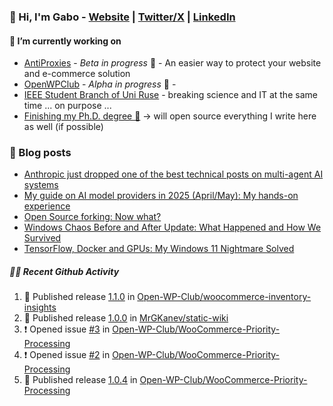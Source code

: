 ### 👋 Hi, I'm Gabo - [Website](https://gkanev.com) | [Twitter/X](https://twitter.com/mrgkanev) | [LinkedIn](https://www.linkedin.com/in/mrgkanev)

#### 🔭 I’m currently working on
- [AntiProxies](https://antiproxies.com/) - *Beta in progress* 🚀 -  An easier way to protect your website and e-commerce solution
- [OpenWPClub](https://openwpclub.com/) - *Alpha in progress* 🚀 - 
- [IEEE Student Branch of Uni Ruse](https://github.com/IEEE-Student-Branch-of-Uni-Ruse) - breaking science and IT at the same time ... on purpose ...
- [Finishing my Ph.D. degree 🤔](https://scholar.google.com/citations?user=En7GPEsAAAAJ&hl=en) -> will open source everything I write here as well (if possible)

### 📖 Blog posts
<!-- BLOG-POST-LIST:START -->
- [Anthropic just dropped one of the best technical posts on multi-agent AI systems](https://gkanev.com/posts/anthropic-just-dropped-one-of-the-best-technical-posts-on-multi-agent-ai-systems/)
- [My guide on AI model providers in 2025 &lpar;April/May&rpar;: My hands-on experience](https://gkanev.com/posts/my-guide-on-ai-model-providers-in-2025-april-may-my-hands-on-experience/)
- [Open Source forking: Now what?](https://gkanev.com/posts/open-source-forking-now-what/)
- [Windows Chaos Before and After Update: What Happened and How We Survived](https://gkanev.com/posts/windows-chaos-after-update-what-happened-and-how-we-survived/)
- [TensorFlow, Docker and GPUs: My Windows 11 Nightmare Solved](https://gkanev.com/posts/tensorflow-docker-and-gpus-my-windows-11-nightmare-solved/)
<!-- BLOG-POST-LIST:END -->

##### 🧑‍💻 Recent Github Activity

<!--START_SECTION:activity-->
1. 🚀 Published release [1.1.0](https://github.com/Open-WP-Club/woocommerce-inventory-insights/releases/tag/1.1.0) in [Open-WP-Club/woocommerce-inventory-insights](https://github.com/Open-WP-Club/woocommerce-inventory-insights)
2. 🚀 Published release [1.0.0](https://github.com/MrGKanev/static-wiki/releases/tag/1.0.0) in [MrGKanev/static-wiki](https://github.com/MrGKanev/static-wiki)
3. ❗ Opened issue [#3](https://github.com/Open-WP-Club/WooCommerce-Priority-Processing/issues/3) in [Open-WP-Club/WooCommerce-Priority-Processing](https://github.com/Open-WP-Club/WooCommerce-Priority-Processing)
4. ❗ Opened issue [#2](https://github.com/Open-WP-Club/WooCommerce-Priority-Processing/issues/2) in [Open-WP-Club/WooCommerce-Priority-Processing](https://github.com/Open-WP-Club/WooCommerce-Priority-Processing)
5. 🚀 Published release [1.0.4](https://github.com/Open-WP-Club/WooCommerce-Priority-Processing/releases/tag/1.0.4) in [Open-WP-Club/WooCommerce-Priority-Processing](https://github.com/Open-WP-Club/WooCommerce-Priority-Processing)
<!--END_SECTION:activity-->
